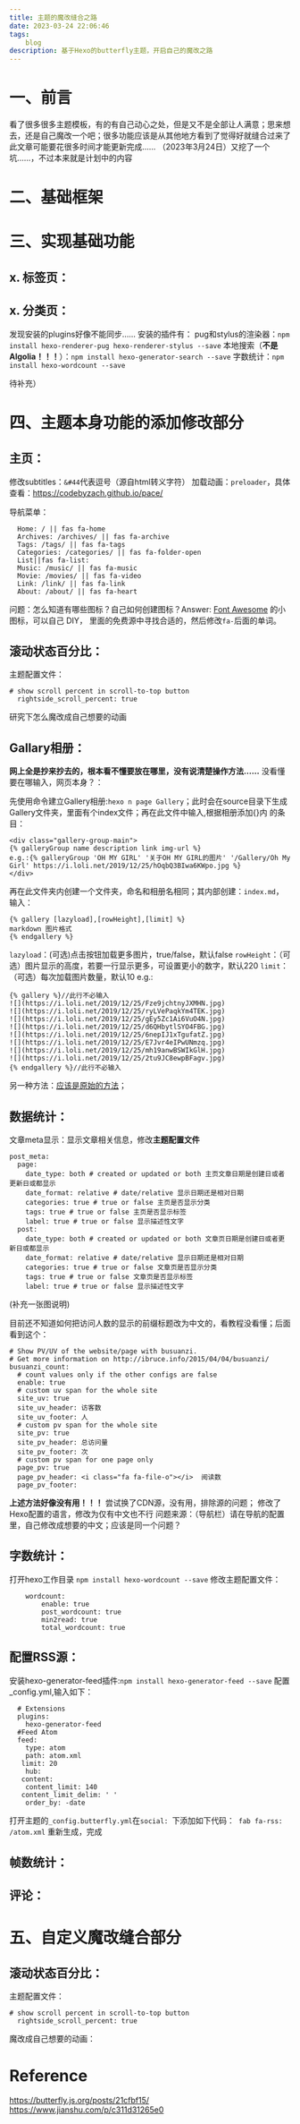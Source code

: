 ```yaml
---
title: 主题的魔改缝合之路
date: 2023-03-24 22:06:46
tags:
    blog
description: 基于Hexo的butterfly主题，开启自己的魔改之路
---
```

一、前言
====

看了很多很多主题模板，有的有自己动心之处，但是又不是全部让人满意；思来想去，还是自己魔改一个吧；很多功能应该是从其他地方看到了觉得好就缝合过来了
此文章可能要花很多时间才能更新完成……
（2023年3月24日）又挖了一个坑……，不过本来就是计划中的内容

二、基础框架
====


三、实现基础功能
====
x. 标签页：
---

x. 分类页：
---


发现安装的plugins好像不能同步……
安装的插件有：
pug和stylus的渲染器：`npm install hexo-renderer-pug hexo-renderer-stylus --save`
本地搜索（**不是Algolia！！！**）：`npm install hexo-generator-search --save`
字数统计：`npm install hexo-wordcount --save`

待补充）

四、主题本身功能的添加修改部分
====

主页：
---

修改subtitles：`&#44`代表逗号（源自html转义字符）
加载动画：`preloader`，具体查看：https://codebyzach.github.io/pace/

导航菜单：
```
  Home: / || fas fa-home
  Archives: /archives/ || fas fa-archive
  Tags: /tags/ || fas fa-tags
  Categories: /categories/ || fas fa-folder-open
  List||fas fa-list:
  Music: /music/ || fas fa-music
  Movie: /movies/ || fas fa-video
  Link: /link/ || fas fa-link
  About: /about/ || fas fa-heart
```
问题：怎么知道有哪些图标？自己如何创建图标？Answer: [Font Awesome](https://fontawesome.com/start 'Font Awesome') 的小图标，可以自己 DIY， 里面的免费源中寻找合适的，然后修改`fa-`后面的单词。

滚动状态百分比：
---

主题配置文件：
```
# show scroll percent in scroll-to-top button
  rightside_scroll_percent: true
```
研究下怎么魔改成自己想要的动画

Gallary相册：
---

**网上全是抄来抄去的，根本看不懂要放在哪里，没有说清楚操作方法……**
没看懂要在哪输入，网页本身？：

先使用命令建立Gallery相册:`hexo n page Gallery`；此时会在source目录下生成Gallery文件夹，里面有个index文件；再在此文件中输入,根据相册添加{}内 的条目：
```
<div class="gallery-group-main">
{% galleryGroup name description link img-url %}
e.g.:{% galleryGroup 'OH MY GIRL' '关于OH MY GIRL的图片' '/Gallery/Oh My Girl' https://i.loli.net/2019/12/25/hOqbQ3BIwa6KWpo.jpg %}
</div>

```
再在此文件夹内创建一个文件夹，命名和相册名相同；其内部创建：`index.md`，输入：
```
{% gallery [lazyload],[rowHeight],[limit] %}
markdown 图片格式
{% endgallery %}
```
`lazyload`：(可选)点击按钮加载更多图片，true/false，默认false
`rowHeight`：（可选）图片显示的高度，若要一行显示更多，可设置更小的数字，默认220
`limit`：（可选）每次加载图片数量，默认10
e.g.:
```
{% gallery %}//此行不必输入
![](https://i.loli.net/2019/12/25/Fze9jchtnyJXMHN.jpg)
![](https://i.loli.net/2019/12/25/ryLVePaqkYm4TEK.jpg)
![](https://i.loli.net/2019/12/25/gEy5Zc1Ai6VuO4N.jpg)
![](https://i.loli.net/2019/12/25/d6QHbytlSYO4FBG.jpg)
![](https://i.loli.net/2019/12/25/6nepIJ1xTgufatZ.jpg)
![](https://i.loli.net/2019/12/25/E7Jvr4eIPwUNmzq.jpg)
![](https://i.loli.net/2019/12/25/mh19anwBSWIkGlH.jpg)
![](https://i.loli.net/2019/12/25/2tu9JC8ewpBFagv.jpg)
{% endgallery %}//此行不必输入
```
另一种方法：[应该是原始的方法](https://blog.csdn.net/weixin_42529972/article/details/109485019'不知好不好使')；

数据统计：
---
文章meta显示：显示文章相关信息，修改**主题配置文件**
```
post_meta:
  page:
    date_type: both # created or updated or both 主页文章日期是创建日或者更新日或都显示
    date_format: relative # date/relative 显示日期还是相对日期
    categories: true # true or false 主页是否显示分类
    tags: true # true or false 主页是否显示标签
    label: true # true or false 显示描述性文字
  post:
    date_type: both # created or updated or both 文章页日期是创建日或者更新日或都显示
    date_format: relative # date/relative 显示日期还是相对日期
    categories: true # true or false 文章页是否显示分类
    tags: true # true or false 文章页是否显示标签
    label: true # true or false 显示描述性文字
```
(补充一张图说明)


目前还不知道如何把访问人数的显示的前缀标题改为中文的，看教程没看懂；后面看到这个：
```
# Show PV/UV of the website/page with busuanzi.
# Get more information on http://ibruce.info/2015/04/04/busuanzi/
busuanzi_count:
  # count values only if the other configs are false
  enable: true
  # custom uv span for the whole site
  site_uv: true
  site_uv_header: 访客数
  site_uv_footer: 人
  # custom pv span for the whole site
  site_pv: true
  site_pv_header: 总访问量
  site_pv_footer: 次
  # custom pv span for one page only
  page_pv: true
  page_pv_header: <i class="fa fa-file-o"></i>  阅读数
  page_pv_footer:
```
**上述方法好像没有用！！！**
尝试换了CDN源，没有用，排除源的问题；
修改了Hexo配置的语言，修改为仅有中文也不行
问题来源：（导航栏）请在导航的配置里，自己修改成想要的中文；应该是同一个问题？

字数统计：
---

打开hexo工作目录
`npm install hexo-wordcount --save`
修改主题配置文件：
```
    wordcount:
        enable: true
        post_wordcount: true
        min2read: true
        total_wordcount: true
```


配置RSS源：
---

安装hexo-generator-feed插件:`npm install hexo-generator-feed --save`
配置_config.yml,输入如下：
```
  # Extensions
  plugins:
    hexo-generator-feed
  #Feed Atom
  feed:
    type: atom
    path: atom.xml
   limit: 20
    hub:
   content:
    content_limit: 140
   content_limit_delim: ' '
    order_by: -date
```
打开主题的`_config.butterfly.yml`在`social: `下添加如下代码：` fab fa-rss: /atom.xml`
重新生成，完成


帧数统计：
---

评论：
---

五、自定义魔改缝合部分
====

滚动状态百分比：
---

主题配置文件：
```
# show scroll percent in scroll-to-top button
  rightside_scroll_percent: true
```
魔改成自己想要的动画：

Reference
====
https://butterfly.js.org/posts/21cfbf15/
https://www.jianshu.com/p/c311d31265e0


